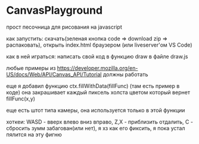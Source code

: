 # CanvasPlayground
прост песочница для рисования на javascript

как запустить: скачать(зеленая кнопка code => download zip => распаковать), открыть index.html браузером (или liveserver'ом VS Code)

как в ней играться: написать свой код в функцию draw в файле draw.js 

любые примеры из https://developer.mozilla.org/en-US/docs/Web/API/Canvas_API/Tutorial должны работать

еще я добавил функцию ctx.fillWithData(fillFunc) (там есть пример в коде) она закрашивает каждый пиксель холста цветом который вернет fillFunc(x,y)

еще есть штот типа камеры, она используется только в этой функции

хоткеи: WASD - вверх влево вниз вправо, Z,X - приблизить отдалить, C - сбросить
зумм забагован(или нет), я хз как его фиксить, я пока устал пялится на эту фигню


